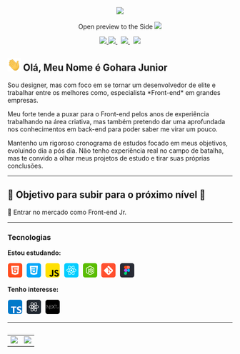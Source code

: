 <p align="center">
  <a href="">
    <img src="https://user-images.githubusercontent.com/57417305/87222610-74eeec00-c34b-11ea-9803-00736d9ac97a.gif">
  </a>
</p>

<p align="center">	Open preview to the Side
    <img src="https://user-images.githubusercontent.com/57417305/81239377-13bd3c00-8fdb-11ea-9567-30a27becb1bf.gif">
</p>

<p align="center">
    <!-- Badge - GitHub -->
  <a href="https://github.com/goharajunior">
    <img src="https://img.shields.io/github/followers/goharajunior?style=social"/>  
  </a>
  <!-- Badge - LinkedIn -->
  <a href="https://www.linkedin.com/in/goharajunior/">
    <img src="https://img.shields.io/badge/-Gohara Junior-blue?style=flat-square&logo=Linkedin&logoColor=white&link=https://www.linkedin.com/in/goharajunior/">
  </a>
  &nbsp;
  <!-- Badge - Gmail -->
  <a href="mailto:lucasgdbittencourt@gmail.com">
    <img src="https://img.shields.io/badge/-Gmail-c14438?style=flat-square&logo=Gmail&logoColor=white&link=mailto:goharajunior@gmail.com">
  </a>
  &nbsp;
  <!-- Badge - Twitter -->
  <a href="https://twitter.com/goharadev">
    <img src="https://img.shields.io/badge/-Twitter-1ca0f1?style=flat-square&labelColor=1ca0f1&logo=twitter&logoColor=white&link=https://twitter.com/goharadev">
  </a>
</p>

<!-- Apresentação -->
## <img src="/icons-readme/hello.gif" width="30px"> Olá, Meu Nome é Gohara Junior

<p>Sou designer, mas com foco em se tornar um desenvolvedor de elite e trabalhar entre os melhores como, especialista *Front-end* em grandes empresas.</p>

<p>Meu forte tende a puxar para o Front-end pelos anos de experiência trabalhando na área criativa, mas também pretendo dar uma aprofundada nos conhecimentos em back-end para poder saber me virar um pouco.</p>

<p>Mantenho um rigoroso cronograma de estudos focado em meus objetivos, evoluindo dia a pós dia. Não tenho experiência real no campo de batalha, mas te convido a olhar meus projetos de estudo e tirar suas próprias conclusões.</p>

---

## 🎯 Objetivo para subir para o próximo nível 🎯
<p>📌 Entrar no mercado como Front-end Jr.</p> 

---

### Tecnologias
**Estou estudando:**

<p align="left">
  <!-- HTML Icon -->
  <img src="/icons-readme/html.png">&nbsp;
  <!-- CSS Icon -->
  <img src="/icons-readme/css.png">&nbsp;
  <!-- JS Icon -->
  <img src="/icons-readme/js.png">&nbsp;
  <!-- React Icon -->
  <img src="/icons-readme/react.png">&nbsp;
  <!-- NodeJS Icon -->
  <img src="/icons-readme/nodejs.png">&nbsp;
  <!-- Git Icon -->
  <img src="/icons-readme/git.png">&nbsp;
  <!-- Figma Icon -->
  <img src="/icons-readme/figma.png">&nbsp;
</p>

**Tenho interesse:**

<p align="left">
  <!-- TS Icon -->
  <img src="/icons-readme/ts.png">&nbsp;
  <!-- RN Icon -->
  <img src="/icons-readme/rn.png">&nbsp;
  <!-- NextJS Icon -->
  <img src="/icons-readme/nextJS.png">&nbsp;
</p>

---

<table align='left'>
  <row>
    <td>
     <!-- Card -->
      <img height='172' src='https://github-readme-stats.vercel.app/api/top-langs/?username=anuraghazra&layout=compact'>
    </td>
    <td>
      <img height='172' src='https://github-readme-stats.vercel.app/api?username=anuraghazra&show_icons=true&theme=dark'>
    </td>
  </row>
</table>
